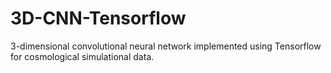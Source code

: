 # 3D-CNN-Tensorflow
3-dimensional convolutional neural network implemented using Tensorflow for cosmological simulational data.
